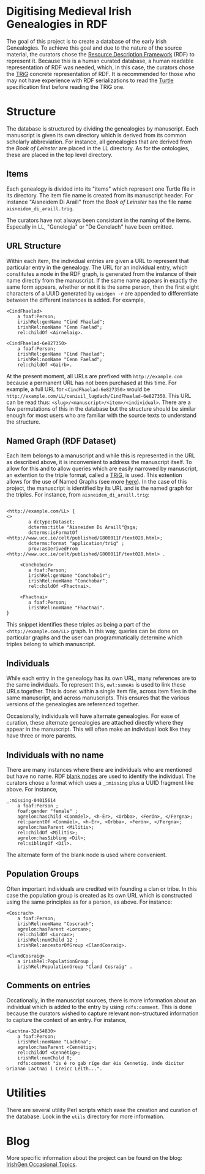 # Digitising Medieval Irish Genealogies in RDF

The goal of this project is to create a database of the early Irish
Genealogies.  To achieve this goal and due to the nature of the source
material, the curators chose the [Resource Description
Framework](https://www.w3.org/TR/rdf11-primer/) (RDF) to represent it.
Because this is a human curated database, a human readable
representation of RDF was needed, which, in this case, the curators
chose the [TRiG](https://www.w3.org/TR/trig/) concrete representation
of RDF.  It is recommended for those who may not have experience with
RDF serializations to read the [Turtle](https://www.w3.org/TR/turtle/)
specification first before reading the TRiG one.

# Structure

The database is structured by dividing the genealogies by manuscript.
Each manuscript is given its own directory which is derived from its
common scholarly abbreviation.  For instance, all genealogies that are
derived from the _Book of Leinster_ are placed in the LL directory. As
for the ontologies, these are placed in the top level directory.

## Items

Each genealogy is divided into its "items" which represent one Turtle
file in its directory.  The item file name is created from its
manuscript header.  For instance "Aisneidem Di Araill" from the _Book
of Leinster_ has the file name `aisneidem_di_araill.trig`.

The curators have not always been consistant in the naming of the
items.  Especally in LL, "Genelogia" or "De Genelach" have been
omitted.

## URL Structure

Within each item, the individual entries are given a URL to represent
that particular entry in the genealogy.  The URL for an individual
entry, which constitutes a node in the RDF graph, is generated from
the instance of their name directly from the manuscript.  If the same
name appears in exactly the same form appears, whether or not it is
the same person, then the first eight characters of a UUID generated
by `uuidgen -r` are appended to differentiate between the different
instances is added.  For example,

```turtle
<CindFhaelad>
    a foaf:Person;
    irishRel:genName "Cind Fhaelad";
    irishRel:nomName "Cenn Faelad";
    rel:childOf <Airnelaig>.

<CindFhaelad-6e827350>
    a foaf:Person;
    irishRel:genName "Cind Fhaelad";
    irishRel:nomName "Cenn Faelad";
    rel:childOf <Gairb>.
```

At the present moment, all URLs are prefixed with `http://example.com`
because a permanent URL has not been purchased at this time.  For
example, a full URL for `<CindFhaelad-6e827350>` would be
`http://example.com/LL/ceniuil_lugdach/CindFhaelad-6e827350`.  This
URL can be read thus: `<slug>/<manuscript>/<item>/<individual>`.
There are a few permutations of this in the database but the structure
should be similar enough for most users who are familiar with the
source texts to understand the structure.

## Named Graph (RDF Dataset)

Each item belongs to a manuscript and while this is represented in the
URL as described above, it is inconvenient to address the manuscript
itself.  To allow for this and to allow queries which are easily
narrowed by manuscript, an extention to the triple format, called a
[TRiG](https://www.w3.org/TR/trig/), is used.  This extention allows
for the use of Named Graphs (see more
[here](https://www.w3.org/TR/rdf11-concepts/#section-dataset)).  In
the case of this project, the manuscript is identified by its URL and
is the named graph for the triples.  For instance, from
`aisneidem_di_araill.trig`:

```turtle

<http://example.com/LL> {
<>
        a dctype:Dataset;
        dcterms:title "Aisneidem Di Araill"@sga;
        dcterms:isFormatOf <http://www.ucc.ie/celt/published/G800011F/text028.html>;
        dcterms:format "application/trig" ;
        prov:asDerivedFrom <http://www.ucc.ie/celt/published/G800011F/text028.html> .

     <Conchobuir>
        a foaf:Person;
        irishRel:genName "Conchobuir";
        irishRel:nomName "Conchobar";
        rel:childOf <Fhactnai>.

     <Fhactnai>
        a foaf:Person;
        irishRel:nomName "Fhactnai".
}

```

This snippet identifies these triples as being a part of the
`<http://example.com/LL>` graph.  In this way, queries can be done on
particular graphs and the user can programmatically determine which
triples belong to which manuscript.

## Individuals

While each entry in the genealogy has its own URL, many references are
to the same individuals.  To represent this, `owl:sameAs` is used to
link these URLs together.  This is done: within a single item file,
across item files in the same manuscript, and across manuscripts.
This ensures that the various versions of the genealogies are
referenced together.

Occasionally, individuals will have alternate genealogies.  For ease
of curation, these alternate genealogies are attached directly where
they appear in the manuscript.  This will often make an individual
look like they have three or more parents.

## Individuals with no name

There are many instances where there are individuals who are mentioned
but have no name.  RDF [blank
nodes](https://www.w3.org/TR/rdf11-concepts/#section-blank-nodes) are
used to identify the individual.  The curators chose a format which
uses a `_:missing` plus a UUID fragment like above. For instance,

```turtle
_:missing-04015614
    a foaf:Person ;
    foaf:gender "female" ;
	agrelon:hasChild <Conmáel>, <h-Ér>, <Orbba>, <Ferón>, </Fergna>;
    rel:parentOf <Conmáel>, <h-Ér>, <Orbba>, <Ferón>, </Fergna>;
	agrelon:hasParent <Militis>;
    rel:childOf <Militis>;
	agrelon:hasSibling <Díl>;
    rel:siblingOf <Díl>.
```

The alternate form of the blank node is used where convenient.

## Population Groups

Often important individuals are credited with founding a clan or
tribe.  In this case the population group is created as its own URL
which is constructed using the same principles as for a person, as
above.  For instance:

```turtle
<Coscrach>
    a foaf:Person;
    irishRel:nomName "Coscrach";
	agrelon:hasParent <Lorcan>;
    rel:childOf <Lorcan>;
    irishRel:numChild 12 ;
    irishRel:ancestorOfGroup <ClandCosraig>.

<ClandCosraig>
    a irishRel:PopulationGroup ;
    irishRel:PopulationGroup "Cland Cosraig" .
```

## Comments on entries

Occationally, in the manuscript sources, there is more information
about an individual which is added to the entry by using
`rdfs:comment`.  This is done because the curators wished to capture
relevant non-structured information to capture the context of an
entry.  For instance,

```turtle
<Lachtna-32e54830>
    a foaf:Person;
    irishRel:nomName "Lachtna";
	agrelon:hasParent <Cennétig>;
    rel:childOf <Cennétig>;
    irishRel:numChild 0;
    rdfs:comment "is é ro gab ríge dar éis Cennetig. Unde dicitur Grianan Lactnai i Creicc Léith...".
```

# Utilities

There are several utility Perl scripts which ease the creation and
curation of the database.  Look in the `utils` directory for more
information.

# Blog

More specific information about the project can be found on the blog:
[IrishGen Occasional Topics](https://cyocum.github.io/).

